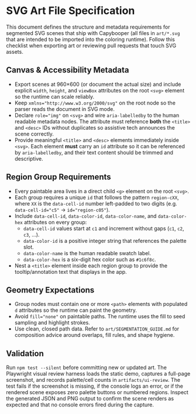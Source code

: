 # SVG Art File Specification

This document defines the structure and metadata requirements for segmented SVG scenes that ship with Capybooper (all files in `art/*.svg` that are intended to be imported into the coloring runtime). Follow this checklist when exporting art or reviewing pull requests that touch SVG assets.

## Canvas & Accessibility Metadata
- Export scenes at 960×600 (or document the actual size) and include explicit `width`, `height`, and `viewBox` attributes on the root `<svg>` element so the runtime can scale reliably.
- Keep `xmlns="http://www.w3.org/2000/svg"` on the root node so the parser reads the document in SVG mode.
- Declare `role="img"` on `<svg>` and wire `aria-labelledby` to the human readable metadata nodes. The attribute must reference **both** the `<title>` and `<desc>` IDs without duplicates so assistive tech announces the scene correctly.
- Provide meaningful `<title>` and `<desc>` elements immediately inside `<svg>`. Each element **must** carry an `id` attribute so it can be referenced by `aria-labelledby`, and their text content should be trimmed and descriptive.

## Region Group Requirements
- Every paintable area lives in a direct child `<g>` element on the root `<svg>`.
- Each group requires a unique `id` that follows the pattern `region-cXX`, where `XX` is the `data-cell-id` number left-padded to two digits (e.g. `data-cell-id="c5"` → `id="region-c05"`).
- Include `data-cell-id`, `data-color-id`, `data-color-name`, and `data-color-hex` attributes on every group:
  - `data-cell-id` values start at `c1` and increment without gaps (`c1`, `c2`, `c3`, …).
  - `data-color-id` is a positive integer string that references the palette slot.
  - `data-color-name` is the human readable swatch label.
  - `data-color-hex` is a six-digit hex color such as `#1c6f8c`.
- Nest a `<title>` element inside each region group to provide the tooltip/annotation text that displays in the app.

## Geometry Expectations
- Group nodes must contain one or more `<path>` elements with populated `d` attributes so the runtime can paint the geometry.
- Avoid `fill="none"` on paintable paths. The runtime uses the fill to seed sampling and highlight strokes.
- Use clean, closed path data. Refer to `art/SEGMENTATION_GUIDE.md` for composition advice around overlaps, fill rules, and shape hygiene.

## Validation
Run `npm test --silent` before committing new or updated art. The Playwright visual review harness loads the static demo, captures a full-page screenshot, and records palette/cell counts in `artifacts/ui-review`. The test fails if the screenshot is missing, if the console logs an error, or if the rendered scene exposes zero palette buttons or numbered regions. Inspect the generated JSON and PNG output to confirm the scene renders as expected and that no console errors fired during the capture.
